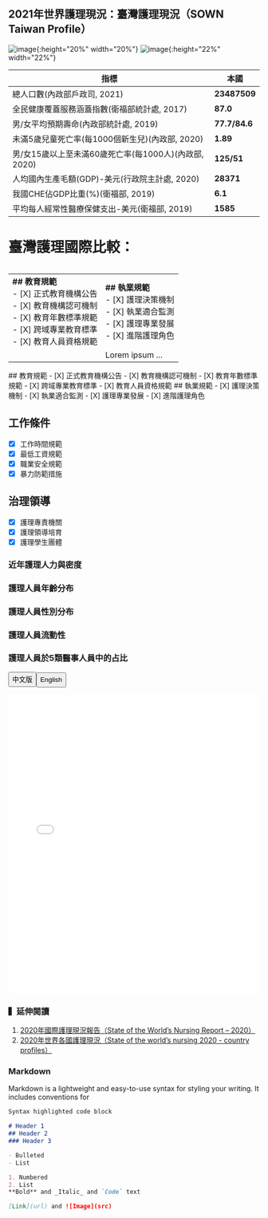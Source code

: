 ## 2021年世界護理現況：臺灣護理現況（SOWN Taiwan Profile）
![image](https://user-images.githubusercontent.com/84058574/125400632-b72a8d80-e3e4-11eb-8e2f-5ece4a590bf6.png){:height="20%" width="20%"}  ![image](https://user-images.githubusercontent.com/84058574/125400608-ae39bc00-e3e4-11eb-807a-07e8b72c59f1.png){:height="22%" width="22%"}

**指標** | **本國**
------------ | -------------
總人口數(內政部戶政司, 2021) | **23487509**
全民健康覆蓋服務涵蓋指數(衛福部統計處, 2017) | **87.0**
男/女平均預期壽命(內政部統計處, 2019) | **77.7/84.6**
未滿5歲兒童死亡率(每1000個新生兒)(內政部, 2020) | **1.89**
男/女15歲以上至未滿60歲死亡率(每1000人)(內政部, 2020) | **125/51**
人均國內生產毛額(GDP)-美元(行政院主計處, 2020) | **28371**
我國CHE佔GDP比重(%)(衛福部, 2019) | **6.1**
平均每人經常性醫療保健支出-美元(衛福部, 2019) | **1585**

# **臺灣護理國際比較：**
```markdown

```
<table border="0">
 <tr>
    <td><b>## 教育規範</b>
      <br>- [X] 正式教育機構公告
      <br>- [X] 教育機構認可機制 
      <br>- [X] 教育年數標準規範 
      <br>- [X] 跨域專業教育標準 
      <br>- [X] 教育人員資格規範</td>
    <td><b>## 執業規範</b>
      <br>- [X] 護理決策機制
      <br>- [X] 執業適合監測
      <br>- [X] 護理專業發展 
      <br>- [X] 進階護理角色
      <br></td>
 </tr>
 <tr>
    <td></td>
    <td>Lorem ipsum ...</td>
 </tr>
</table>
## 教育規範 
- [X] 正式教育機構公告 
- [X] 教育機構認可機制 
- [X] 教育年數標準規範 
- [X] 跨域專業教育標準 
- [X] 教育人員資格規範
## 執業規範
- [X] 護理決策機制
- [X] 執業適合監測
- [X] 護理專業發展
- [X] 進階護理角色

## 工作條件
- [X] 工作時間規範
- [X] 最低工資規範
- [X] 職業安全規範
- [X] 暴力防範措施

## 治理領導
- [X] 護理專責機關
- [X] 護理領導培育
- [X] 護理學生團體

### **近年護理人力與密度**

### **護理人員年齡分布**

### **護理人員性別分布**

### **護理人員流動性**


### **護理人員於5類醫事人員中的占比**

<p><button onclick="document.getElementById('myVideo').src='人人圖.html'" style="height:30px;">中文版</button><button onclick="document.getElementById('myVideo').src='Isotype.html'" style="height:30px;">English</button></p>

<p><iframe  scrolling="no" frameborder="0" height="600" id="myVideo" src="人人圖.html" width="100%"></iframe></p>

### ▍延伸閱讀
1. [2020年國際護理現況報告（State of the World’s Nursing Report – 2020）](https://www.who.int/publications-detail/nursing-report-2020)
2. [2020年世界各國護理現況（State of the world’s nursing 2020 - сountry profiles）](https://apps.who.int/nhwaportal/Sown/Index)


### Markdown

Markdown is a lightweight and easy-to-use syntax for styling your writing. It includes conventions for

```markdown
Syntax highlighted code block

# Header 1
## Header 2
### Header 3

- Bulleted
- List

1. Numbered
2. List
**Bold** and _Italic_ and `Code` text

[Link](url) and ![Image](src)
```
